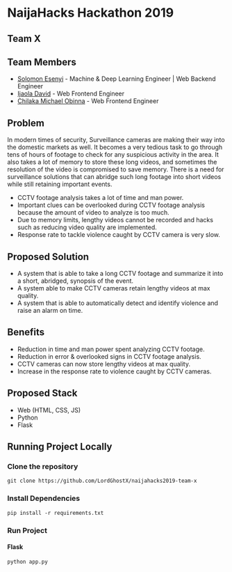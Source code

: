 # NaijaHacks Hackathon 2019

## Team X

## Team Members
* [Solomon Esenyi](https://github.com/LordGhostX) - Machine & Deep Learning Engineer | Web Backend Engineer
* [Ijaola David](https://github.com/Ija24) - Web Frontend Engineer
* [Chilaka Michael Obinna](https://github.com/siccoo) - Web Frontend Engineer

## Problem
In modern times of security, Surveillance cameras are making their way into the domestic markets as well. It becomes a very tedious task to go through tens of hours of footage to check for any suspicious activity in the area. It also takes a lot of memory to store these long videos, and sometimes the resolution of the video is compromised to save memory. There is a need for surveillance solutions that can abridge such long footage into short videos while still retaining important events.

* CCTV footage analysis takes a lot of time and man power.
* Important clues can be overlooked during CCTV footage analysis because the amount of video to analyze is too much.
* Due to memory limits, lengthy videos cannot be recorded and hacks such as reducing video quality are implemented.
* Response rate to tackle violence caught by CCTV camera is very slow.

## Proposed Solution
* A system that is able to take a long CCTV footage and summarize it into a short, abridged, synopsis of the event.
* A system able to make CCTV cameras retain lengthy videos at max quality.
* A system that is able to automatically detect and identify violence and raise an alarm on time.

## Benefits
* Reduction in time and man power spent analyzing CCTV footage.
* Reduction in error & overlooked signs in CCTV footage analysis.
* CCTV cameras can now store lengthy videos at max quality.
* Increase in the response rate to violence caught by CCTV cameras.

## Proposed Stack
* Web (HTML, CSS, JS)
* Python
* Flask

## Running Project Locally
### Clone the repository
```
git clone https://github.com/LordGhostX/naijahacks2019-team-x
```

### Install Dependencies
```
pip install -r requirements.txt
```

### Run Project
#### Flask
```
python app.py
```
